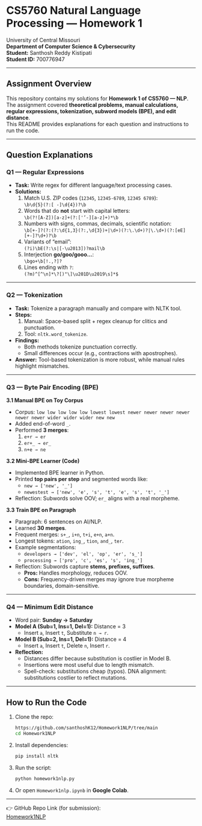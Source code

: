 # CS5760 Natural Language Processing — Homework 1  
University of Central Missouri  
**Department of Computer Science & Cybersecurity**  
**Student:** Santhosh Reddy Kistipati  
**Student ID:** 700776947  

---

## Assignment Overview
This repository contains my solutions for **Homework 1 of CS5760 — NLP**.  
The assignment covered **theoretical problems, manual calculations, regular expressions, tokenization, subword models (BPE), and edit distance**.  
This README provides explanations for each question and instructions to run the code.  

---

## Question Explanations  

### Q1 — Regular Expressions  
- **Task:** Write regex for different language/text processing cases.  
- **Solutions:**  
  1. Match U.S. ZIP codes (`12345`, `12345-6789`, `12345 6789`):  
     `\b\d{5}(?:[ -]\d{4})?\b`  
  2. Words that do **not** start with capital letters:  
     `\b(?![A-Z])[a-z]+(?:['’-][a-z]+)*\b`  
  3. Numbers with signs, commas, decimals, scientific notation:  
     `\b[+-]?(?:(?:\d{1,3}(?:,\d{3})+|\d+)(?:\.\d+)?|\.\d+)(?:[eE][+-]?\d+)?\b`  
  4. Variants of “email”:  
     `(?i)\bE(?:\s|[-\u2013])?mail\b`  
  5. Interjection **go/goo/gooo…**:  
     `\bgo+\b[!.,?]?`  
  6. Lines ending with `?`:  
     `(?m)^[^\n]*\?[)"\]\u201D\u2019\s]*$`  

---

### Q2 — Tokenization  
- **Task:** Tokenize a paragraph manually and compare with NLTK tool.  
- **Steps:**  
  1. Manual: Space-based split + regex cleanup for clitics and punctuation.  
  2. Tool: `nltk.word_tokenize`.  
- **Findings:**  
  - Both methods tokenize punctuation correctly.  
  - Small differences occur (e.g., contractions with apostrophes).  
- **Answer:** Tool-based tokenization is more robust, while manual rules highlight mismatches.  

---

### Q3 — Byte Pair Encoding (BPE)  

**3.1 Manual BPE on Toy Corpus**  
- Corpus: `low low low low low lowest lowest newer newer newer newer newer newer wider wider wider new new`  
- Added end-of-word `_`.  
- Performed **3 merges**:  
  1. `e+r → er`  
  2. `er+_ → er_`  
  3. `n+e → ne`  

**3.2 Mini-BPE Learner (Code)**  
- Implemented BPE learner in Python.  
- Printed **top pairs per step** and segmented words like:  
  - `new → ['new', '_']`  
  - `newestest → ['new', 'e', 's', 't', 'e', 's', 't', '_']`  
- Reflection: Subwords solve OOV; `er_` aligns with a real morpheme.  

**3.3 Train BPE on Paragraph**  
- Paragraph: 6 sentences on AI/NLP.  
- Learned **30 merges**.  
- Frequent merges: `s+_`, `i+n`, `t+i`, `e+n`, `a+n`.  
- Longest tokens: `ation`, `ing_`, `tion`, `and_`, `ter`.  
- Example segmentations:  
  - `developers → ['dev', 'el', 'op', 'er', 's_']`  
  - `processing → ['pro', 'c', 'es', 's', 'ing_']`  
- Reflection: Subwords capture **stems, prefixes, suffixes**.  
  - **Pros:** Handles morphology, reduces OOV.  
  - **Cons:** Frequency-driven merges may ignore true morpheme boundaries, domain-sensitive.  

---

### Q4 — Minimum Edit Distance  
- Word pair: **Sunday → Saturday**  
- **Model A (Sub=1, Ins=1, Del=1):** Distance = 3  
  - Insert `a`, Insert `t`, Substitute `n → r`.  
- **Model B (Sub=2, Ins=1, Del=1):** Distance = 4  
  - Insert `a`, Insert `t`, Delete `n`, Insert `r`.  
- **Reflection:**  
  - Distances differ because substitution is costlier in Model B.  
  - Insertions were most useful due to length mismatch.  
  - Spell-check: substitutions cheap (typos). DNA alignment: substitutions costlier to reflect mutations.  

---

## How to Run the Code  

1. Clone the repo:  
   ```bash
   https://github.com/santhoshK12/Homework1NLP/tree/main
   cd Homework1NLP
   ```  
2. Install dependencies:  
   ```bash
   pip install nltk
   ```  
3. Run the script:  
   ```bash
   python homework1nlp.py
   ```  
4. Or open `Homework1nlp.ipynb` in **Google Colab**.  

---

👉 GitHub Repo Link (for submission):  
[Homework1NLP](https://github.com/santhoshK12/Homework1NLP)  
